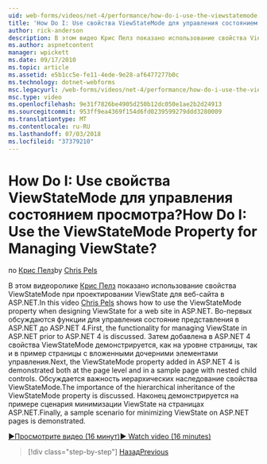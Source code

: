 ```yaml
---
uid: web-forms/videos/net-4/performance/how-do-i-use-the-viewstatemode-property-for-managing-viewstate
title: 'How Do I: Use свойства ViewStateMode для управления состоянием просмотра? | Документы Майкрософт'
author: rick-anderson
description: В этом видео Крис Пелз показано использование свойства ViewStateMode при проектировании ViewState для веб-сайта в ASP.NET.
ms.author: aspnetcontent
manager: wpickett
ms.date: 09/17/2010
ms.topic: article
ms.assetid: e5b1cc5e-fe11-4ede-9e28-af6477277b0c
ms.technology: dotnet-webforms
msc.legacyurl: /web-forms/videos/net-4/performance/how-do-i-use-the-viewstatemode-property-for-managing-viewstate
msc.type: video
ms.openlocfilehash: 9e31f7826be4905d250b12dc050e1ae2b2d24913
ms.sourcegitcommit: 953ff9ea4369f154d6fd0239599279ddd3280009
ms.translationtype: MT
ms.contentlocale: ru-RU
ms.lasthandoff: 07/03/2018
ms.locfileid: "37379210"
---
```

<a name="how-do-i-use-the-viewstatemode-property-for-managing-viewstate"></a><span data-ttu-id="51a27-104">How Do I: Use свойства ViewStateMode для управления состоянием просмотра?</span><span class="sxs-lookup"><span data-stu-id="51a27-104">How Do I: Use the ViewStateMode Property for Managing ViewState?</span></span>
====================
<span data-ttu-id="51a27-105">по [Крис Пелз](https://twitter.com/chrispels)</span><span class="sxs-lookup"><span data-stu-id="51a27-105">by [Chris Pels](https://twitter.com/chrispels)</span></span>

<span data-ttu-id="51a27-106">В этом видеоролике [Крис Пелз](http://www.idevtech.com) показано использование свойства ViewStateMode при проектировании ViewState для веб-сайта в ASP.NET.</span><span class="sxs-lookup"><span data-stu-id="51a27-106">In this video [Chris Pels](http://www.idevtech.com) shows how to use the ViewStateMode property when designing ViewState for a web site in ASP.NET.</span></span> <span data-ttu-id="51a27-107">Во-первых обсуждаются функции для управления состояние представления в ASP.NET до ASP.NET 4.</span><span class="sxs-lookup"><span data-stu-id="51a27-107">First, the functionality for managing ViewState in ASP.NET prior to ASP.NET 4 is discussed.</span></span> <span data-ttu-id="51a27-108">Затем добавлена в ASP.NET 4 свойства ViewStateMode демонстрируется, как на уровне страницы, так и в пример страницы с вложенными дочерними элементами управления.</span><span class="sxs-lookup"><span data-stu-id="51a27-108">Next, the ViewStateMode property added in ASP.NET 4 is demonstrated both at the page level and in a sample page with nested child controls.</span></span> <span data-ttu-id="51a27-109">Обсуждается важность иерархических наследование свойства ViewStateMode.</span><span class="sxs-lookup"><span data-stu-id="51a27-109">The importance of the hierarchical inheritance of the ViewStateMode property is discussed.</span></span> <span data-ttu-id="51a27-110">Наконец демонстрируется на примере сценария минимизации ViewState на страницах ASP.NET.</span><span class="sxs-lookup"><span data-stu-id="51a27-110">Finally, a sample scenario for minimizing ViewState on ASP.NET pages is demonstrated.</span></span>

[<span data-ttu-id="51a27-111">&#9654;Просмотрите видео (16 минут)</span><span class="sxs-lookup"><span data-stu-id="51a27-111">&#9654; Watch video (16 minutes)</span></span>](https://channel9.msdn.com/Blogs/ASP-NET-Site-Videos/how-do-i-use-the-viewstatemode-property-for-managing-viewstate)

> [!div class="step-by-step"]
> [<span data-ttu-id="51a27-112">Назад</span><span class="sxs-lookup"><span data-stu-id="51a27-112">Previous</span></span>](aspnet-4-quick-hit-easy-state-compression.md)
